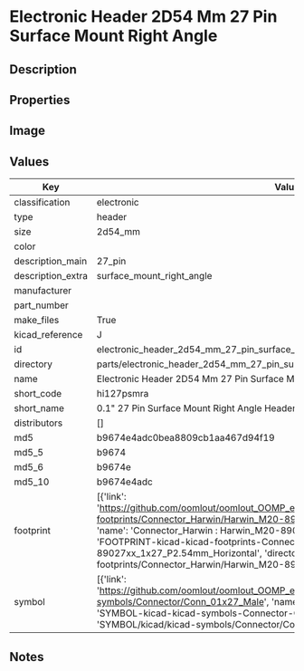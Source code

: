 # Electronic Header 2D54 Mm 27 Pin Surface Mount Right Angle

## Description

## Properties


## Image


## Values

| Key | Value |
| --- | --- |
| classification | electronic |
| type | header |
| size | 2d54_mm |
| color |  |
| description_main | 27_pin |
| description_extra | surface_mount_right_angle |
| manufacturer |  |
| part_number |  |
| make_files | True |
| kicad_reference | J |
| id | electronic_header_2d54_mm_27_pin_surface_mount_right_angle |
| directory | parts/electronic_header_2d54_mm_27_pin_surface_mount_right_angle |
| name | Electronic Header 2D54 Mm 27 Pin Surface Mount Right Angle |
| short_code | hi127psmra |
| short_name | 0.1" 27 Pin Surface Mount Right Angle Header |
| distributors | [] |
| md5 | b9674e4adc0bea8809cb1aa467d94f19 |
| md5_5 | b9674 |
| md5_6 | b9674e |
| md5_10 | b9674e4adc |
| footprint | [{'link': 'https://github.com/oomlout/oomlout_OOMP_eda_V2/tree/main/FOOTPRINT/kicad/kicad-footprints/Connector_Harwin/Harwin_M20-89027xx_1x27_P2.54mm_Horizontal', 'name': 'Connector_Harwin : Harwin_M20-89027xx_1x27_P2.54mm_Horizontal', 'id': 'FOOTPRINT-kicad-kicad-footprints-Connector_Harwin-Harwin_M20-89027xx_1x27_P2.54mm_Horizontal', 'directory': 'FOOTPRINT/kicad/kicad-footprints/Connector_Harwin/Harwin_M20-89027xx_1x27_P2.54mm_Horizontal/'}] |
| symbol | [{'link': 'https://github.com/oomlout/oomlout_OOMP_eda_V2/tree/main/SYMBOL/kicad/kicad-symbols/Connector/Conn_01x27_Male', 'name': 'Connector : Conn_01x27_Male', 'id': 'SYMBOL-kicad-kicad-symbols-Connector-Conn_01x27_Male', 'directory': 'SYMBOL/kicad/kicad-symbols/Connector/Conn_01x27_Male/'}] |

## Notes

